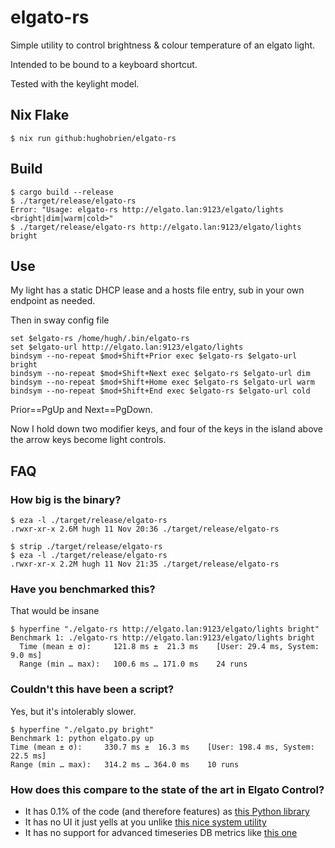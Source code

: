 # elgato-rs
Simple utility to control brightness & colour temperature of an elgato light.

Intended to be bound to a keyboard shortcut.

Tested with the keylight model.

## Nix Flake
```shell
$ nix run github:hughobrien/elgato-rs
```

## Build
```shell
$ cargo build --release
$ ./target/release/elgato-rs
Error: "Usage: elgato-rs http://elgato.lan:9123/elgato/lights <bright|dim|warm|cold>"
$ ./target/release/elgato-rs http://elgato.lan:9123/elgato/lights bright
```

## Use
My light has a static DHCP lease and a hosts file entry, sub in your own endpoint as needed.

Then in sway config file
```config
set $elgato-rs /home/hugh/.bin/elgato-rs
set $elgato-url http://elgato.lan:9123/elgato/lights
bindsym --no-repeat $mod+Shift+Prior exec $elgato-rs $elgato-url bright
bindsym --no-repeat $mod+Shift+Next exec $elgato-rs $elgato-url dim
bindsym --no-repeat $mod+Shift+Home exec $elgato-rs $elgato-url warm
bindsym --no-repeat $mod+Shift+End exec $elgato-rs $elgato-url cold
```

Prior==PgUp and Next==PgDown.

Now I hold down two modifier keys, and four of the keys in the island above the arrow keys become light controls.


## FAQ
### How big is the binary?
```
$ eza -l ./target/release/elgato-rs
.rwxr-xr-x 2.6M hugh 11 Nov 20:36 ./target/release/elgato-rs

$ strip ./target/release/elgato-rs 
$ eza -l ./target/release/elgato-rs
.rwxr-xr-x 2.2M hugh 11 Nov 21:35 ./target/release/elgato-rs
```

### Have you benchmarked this?
That would be insane
```
$ hyperfine "./elgato-rs http://elgato.lan:9123/elgato/lights bright"
Benchmark 1: ./elgato-rs http://elgato.lan:9123/elgato/lights bright
  Time (mean ± σ):     121.8 ms ±  21.3 ms    [User: 29.4 ms, System: 9.0 ms]
  Range (min … max):   100.6 ms … 171.0 ms    24 runs
```

### Couldn't this have been a script?
Yes, but it's intolerably slower.
```
$ hyperfine "./elgato.py bright"
Benchmark 1: python elgato.py up
Time (mean ± σ):     330.7 ms ±  16.3 ms    [User: 198.4 ms, System: 22.5 ms]
Range (min … max):   314.2 ms … 364.0 ms    10 runs
```

### How does this compare to the state of the art in Elgato Control?
* It has 0.1% of the code (and therefore features) as [this Python library](https://github.com/frenck/python-elgato)
* It has no UI it just yells at you unlike [this nice system utility](https://github.com/mschneider82/keylight-control)
* It has no support for advanced timeseries DB metrics like [this one](https://github.com/mdlayher/keylight_exporter)
